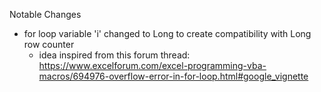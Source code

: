 Notable Changes
- for loop variable 'i' changed to Long to create compatibility with Long row counter
   - idea inspired from this forum thread: https://www.excelforum.com/excel-programming-vba-macros/694976-overflow-error-in-for-loop.html#google_vignette
